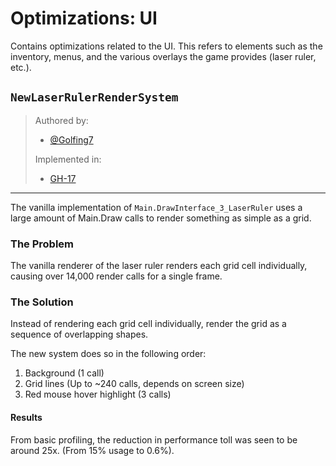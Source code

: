 ﻿# Optimizations: UI

Contains optimizations related to the UI. This refers to elements such as the inventory, menus, and the various overlays the game provides (laser ruler, etc.).

## `NewLaserRulerRenderSystem`

> Authored by:
> - [@Golfing7](https://github.com/Golfing7)
>
> Implemented in:
> - [GH-17](https://github.com/terraria-catalyst/Nitrate/pull/17)

---

The vanilla implementation of `Main.DrawInterface_3_LaserRuler` uses a large amount of Main.Draw calls to render something as simple as a grid.

### The Problem

The vanilla renderer of the laser ruler renders each grid cell individually, causing over 14,000 render calls for a single frame.

### The Solution

Instead of rendering each grid cell individually, render the grid as a sequence of overlapping shapes. 

The new system does so in the following order:
1. Background (1 call)
2. Grid lines (Up to ~240 calls, depends on screen size)
3. Red mouse hover highlight (3 calls)

#### Results

From basic profiling, the reduction in performance toll was seen to be around 25x. (From 15% usage to 0.6%).
